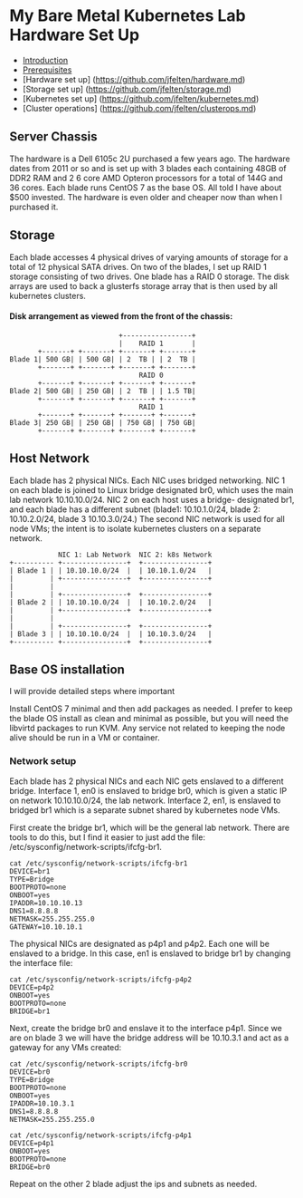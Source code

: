 # My Bare Metal Kubernetes Lab Hardware Set Up

* [Introduction](https://github.com/jfelten/README.md#introduction)
* [Prerequisites](https://github.com/jfelten/README.md#prereq)
* [Hardware set up] (https://github.com/jfelten/hardware.md)
* [Storage set up] (https://github.com/jfelten/storage.md)
* [Kubernetes set up] (https://github.com/jfelten/kubernetes.md)
* [Cluster operations] (https://github.com/jfelten/clusterops.md)

## Server Chassis
The hardware is a Dell 6105c 2U purchased a few years ago.  The hardware dates from 2011 or so and is set up with 3 blades each containing 48GB of DDR2 RAM and 2 6 core AMD Opteron processors for a total of 144G and 36 cores. Each blade runs CentOS 7 as the base OS.  All told I have about $500 invested.  The hardware is even older and cheaper now than when I purchased it.

## Storage
Each blade accesses 4 physical drives of varying amounts of storage for a total of 12 physical SATA drives. On two of the blades, I set up RAID 1 storage consisting of two drives. One blade has a RAID 0 storage. The disk arrays are used to back a glusterfs storage array that is then used by all kubernetes clusters.


#### Disk arrangement as viewed from the front of the chassis:

```
                           +-----------------+
                           |    RAID 1       |
       +-------+ +-------+ +-------+ +-------+
Blade 1| 500 GB| | 500 GB| | 2  TB | | 2  TB |
       +-------+ +-------+ +-------+ +-------+
                                RAID 0
       +-------+ +-------+ +-------+ +-------+
Blade 2| 500 GB| | 250 GB| | 2  TB | | 1.5 TB|
       +-------+ +-------+ +-------+ +-------+
                                RAID 1
       +-------+ +-------+ +-------+ +-------+
Blade 3| 250 GB| | 250 GB| | 750 GB| | 750 GB|
       +-------+ +-------+ +-------+ +-------+
```

## Host Network

Each blade has 2 physical NICs. Each NIC uses bridged networking. NIC 1 on each blade is joined to Linux bridge designated br0, which uses the main lab network 10.10.10.0/24. NIC 2 on each host uses a bridge-
designated br1, and each blade has a different subnet (blade1: 10.10.1.0/24, blade 2: 10.10.2.0/24, blade 3 10.10.3.0/24.) The second NIC network is used for all node VMs; the intent is to isolate kubernetes clusters on a separate network.

```
            NIC 1: Lab Network  NIC 2: k8s Network
+---------- +----------------+  +----------------+
| Blade 1 | | 10.10.10.0/24  |  | 10.10.1.0/24   |
|         | +----------------+  +----------------+
|         |
|         | +----------------+  +----------------+
| Blade 2 | | 10.10.10.0/24  |  | 10.10.2.0/24   |
|         | +----------------+  +----------------+
|         |
|         | +----------------+  +----------------+
| Blade 3 | | 10.10.10.0/24  |  | 10.10.3.0/24   |
+---------- +----------------+  +----------------+
```

## Base OS installation

I will provide detailed steps where important

Install CentOS 7 minimal and then add packages as needed. I prefer to keep the blade OS install as clean and minimal as possible, but you will need the libvirtd packages to run KVM.  Any service not related to keeping the node alive should be run in a VM or container.

### Network setup

Each blade has 2 physical NICs and each NIC gets enslaved to a different bridge.  Interface 1, en0 is enslaved to bridge br0, which is given a static IP on network 10.10.10.0/24, the lab network. Interface 2, en1, is enslaved to bridged br1 which is a separate subnet shared by kubernetes node VMs.

First create the bridge br1, which will be the general lab network. There are tools to do this, but I find it easier to just add the file: /etc/sysconfig/network-scripts/ifcfg-br1.

```
cat /etc/sysconfig/network-scripts/ifcfg-br1
DEVICE=br1
TYPE=Bridge
BOOTPROTO=none
ONBOOT=yes
IPADDR=10.10.10.13
DNS1=8.8.8.8
NETMASK=255.255.255.0
GATEWAY=10.10.10.1
```

The physical NICs are designated as p4p1 and p4p2.  Each one will be enslaved to a bridge.  In this case, en1 is enslaved to bridge br1 by changing the interface file:

```
cat /etc/sysconfig/network-scripts/ifcfg-p4p2
DEVICE=p4p2
ONBOOT=yes
BOOTPROTO=none
BRIDGE=br1
```

Next, create the bridge br0 and enslave it to the interface p4p1.  Since we are on blade 3 we will have the bridge address will be 10.10.3.1 and act as a gateway for any VMs created:

```
cat /etc/sysconfig/network-scripts/ifcfg-br0
DEVICE=br0
TYPE=Bridge
BOOTPROTO=none
ONBOOT=yes
IPADDR=10.10.3.1
DNS1=8.8.8.8
NETMASK=255.255.255.0

cat /etc/sysconfig/network-scripts/ifcfg-p4p1
DEVICE=p4p1
ONBOOT=yes
BOOTPROTO=none
BRIDGE=br0
```

Repeat on the other 2 blade adjust the ips and subnets as needed.
